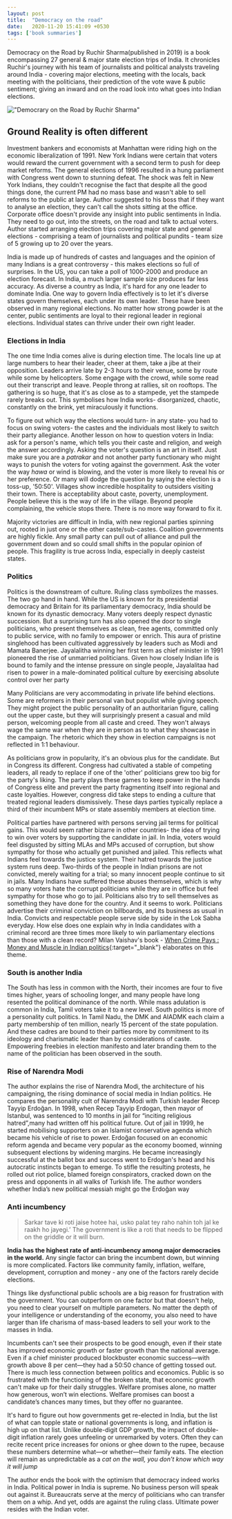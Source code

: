 ```yaml
---
layout: post
title:  "Democracy on the road"
date:   2020-11-20 15:41:09 +0530
tags: ['book summaries']
---
```


Democracy on the Road by Ruchir Sharma(published in 2019) is a book encompassing 27 general & major state election trips of India. It chronicles Ruchir's journey with his team of journalists and political analysts traveling around India - covering major elections, meeting with the locals, back meeting with the politicians, their prediction of the vote wave & public sentiment; giving an inward and on the road look into what goes into Indian elections.

!["Democrary on the Road by Ruchir Sharma"](./democracy.jpg)



## Ground Reality is often different


Investment bankers and economists at Manhattan were riding high on the economic liberalization of 1991. New York Indians were certain that voters would reward the current government with a second term to push for deep market reforms. The general elections of 1996 resulted in a hung parliament with Congress went down to stunning defeat. The shock was felt in New York Indians, they couldn't recognise the fact that despite all the good things done, the current PM had no mass base and wasn't able to sell reforms to the public at large. Author suggested to his boss that if they want to analyse an election, they can't call the shots sitting at the office. Corporate office doesn't provide any insight into public sentiments in India. They need to go out, into the streets, on the road and talk to actual voters. Author started arranging election trips covering major state and general elections - comprising a team of journalists and political pundits - team size of 5 growing up to 20 over the years.

India is made up of hundreds of castes and languages and the opinion of many Indians is a great controversy - this makes elections so full of surprises. In the US, you can take a poll of 1000-2000 and produce an election forecast. In India, a much larger sample size produces far less accuracy. As diverse a country as India, it's hard for any one leader to dominate India. One way to govern India effectively is to let it's diverse states govern themselves, each under its own leader. These have been observed in many regional elections. No matter how strong powder is at the center, public sentiments are loyal to their regional leader in regional elections. Individual states can thrive under their own right leader.

<h3 class="blog-heading">Elections in India</h3>

The one time India comes alive is during election time. The locals line up at large numbers to hear their leader, cheer at them, take a jibe at their opposition. Leaders arrive late by 2-3 hours to their venue, some by route while some by helicopters. Some engage with the crowd, while some read out their transcript and leave. People throng at rallies, sit on rooftops. The gathering is so huge, that it's as close as to a stampede, yet the stampede rarely breaks out. This symbolises how India works- disorganized, chaotic, constantly on the brink, yet miraculously it functions.

To figure out which way the elections would turn- in any state- you had to focus on swing voters- the castes and the individuals most likely to switch their party allegiance. Another lesson on how to question voters in India: ask for a person's name, which tells you their caste and religion, and weigh the answer accordingly. Asking the voter's question is an art in itself. Just make sure you are a *patrakar* and not another party functionary who might ways to punish the voters for voting against the government. Ask the voter the way *hawa* or wind is blowing, and the voter is more likely to reveal his or her preference. Or many will dodge the question by saying the election is a toss-up, '50:50'. Villages show incredible hospitality to outsiders visiting their town. There is acceptability about caste, poverty, unemployment. People believe this is the way of life in the village. Beyond people complaining, the vehicle stops there. There is no more way forward to fix it.

Majority victories are difficult in India, with new regional parties spinning out, rooted in just one or the other caste/sub-castes. Coalition governments are highly fickle. Any small party can pull out of alliance and pull the government down and so could small shifts in the popular opinion of people. This fragility is true across India, especially in deeply casteist states.



<h3 class="blog-heading">Politics</h3>

Politics is the downstream of culture. Ruling class symbolizes the masses. The two go hand in hand. While the US is known for its presidential democracy and Britain for its parliamentary democracy, India should be known for its dynastic democracy. Many voters deeply respect dynastic succession. But a surprising turn has also opened the door to single politicians, who present themselves as clean, free agents, committed only to public service, with no family to empower or enrich. This aura of pristine singlehood has been cultivated aggressively by leaders such as Modi and Mamata Banerjee. Jayalalitha winning her first term as chief minister in 1991 pioneered the rise of unmarried politicians. Given how closely Indian life is bound to family and the intense pressure on single people, Jayalalitaa had risen to power in a male-dominated political culture by exercising absolute control over her party

Many Politicians are very accommodating in private life behind elections. Some are reformers in their personal van but populist while giving speech. They might project the public personality of an authoritarian figure, calling out the upper caste, but they will surprisingly present a casual and mild person, welcoming people from all caste and creed. They won't always wage the same war when they are in person as to what they showcase in the campaign. The rhetoric which they show in election campaigns is not reflected in 1:1 behaviour.

As politicians grow in popularity, it's an obvious plus for the candidate. But in Congress its different. Congress had cultivated a stable of competing leaders, all ready to replace if one of the 'other' politicians grew too big for the party's liking. The party plays these games to keep power in the hands of Congress elite and prevent the party fragmenting itself into regional and caste loyalties. However, congress did take steps to ending a culture that treated regional leaders dismissively. These days parties typically replace a third of their incumbent MPs or state assembly members at election time.

Political parties have partnered with persons serving jail terms for political gains. This would seem rather bizarre in other countries- the idea of trying to win over voters by supporting the candidate in jail. In India, voters would feel disgusted by sitting MLAs and MPs accused of corruption, but show sympathy for those who actually get punished and jailed. This reflects what Indians feel towards the justice system. Their hatred towards the justice system runs deep. Two-thirds of the people in Indian prisons are not convicted, merely waiting for a trial; so many innocent people continue to sit in jails. Many Indians have suffered these abuses themselves, which is why so many voters hate the corrupt politicians while they are in office but feel sympathy for those who go to jail. Politicians also try to sell themselves as something they have done for the country. And it seems to work. Politicians advertise their criminal conviction on billboards, and its business as usual in India. Convicts and respectable people serve side by side in the Lok Sabha everyday. How else does one explain why in India candidates with a criminal record are three times more likely to win parliamentary elections than those with a clean record? Milan Vaishav's book - [When Crime Pays : Money and Muscle in Indian politics](https://carnegieendowment.org/2017/01/24/when-crime-pays-money-and-muscle-in-indian-politics-pub-66205){:target="_blank"} elaborates on this theme.


<h3 class="blog-heading">South is another India</h3>

The South has less in common with the North, their incomes are four to five times higher, years of schooling longer, and many people have long resented the political dominance of the north. While mass adulation is common in India, Tamil voters take it to a new level. South politics is more of a personality cult politics. In Tamil Nadu, the DMK and AIADMK each claim a party membership of ten million, nearly 15 percent of the state population. And these cadres are bound to their parties more by commitment to its ideology and charismatic leader than by considerations of caste. Empowering freebies in election manifesto and later branding them to the name of the politician has been observed in the south.

<h3 class="blog-heading">Rise of Narendra Modi</h3>

The author explains the rise of Narendra Modi, the architecture of his campaigning, the rising dominance of social media in Indian politics. He compares the personality cult of Narendra Modi with Turkish leader Recep Tayyip Erdoğan. In 1998, when Recep Tayyip Erdogan, then mayor of Istanbul, was sentenced to 10 months in jail for “inciting religious hatred”,many had written off his political future. Out of jail in 1999, he started mobilising supporters on an Islamist conservative agenda which became his vehicle of rise to power. Erdoğan focused on an economic reform agenda and became very popular as the economy boomed, winning subsequent elections by widening margins. He became increasingly successful at the ballot box and success went to Erdogan's head and his autocratic instincts began to emerge. To stifle the resulting protests, he rolled out riot police, blamed foreign conspirators, cracked down on the press and opponents in all walks of Turkish life. The author wonders whether India’s new political messiah might go the Erdoğan way

<h3 class="blog-heading">Anti incumbency</h3>

>Sarkar tave ki roti jaise hotee hai, usko palat tey raho nahin toh jal ke raakh ho jayegi.’ The government is like a roti that needs to be flipped on the griddle or it will burn.

**India has the highest rate of anti-incumbency among major democracies in the world.** Any single factor can bring the incumbent down, but winning is more complicated. Factors like community family, inflation, welfare, development, corruption and money - any one of the factors rarely decide elections.

Things like dysfunctional public schools are a big reason for frustration with the government. You can outperform on one factor but that doesn't help, you need to clear yourself on multiple parameters. No matter the depth of your intelligence or understanding of the economy, you also need to have larger than life charisma of mass-based leaders to sell your work to the masses in India.


Incumbents can't see their prospects to be good enough, even if their state has improved economic growth or faster growth than the national average. Even if a chief minister produced blockbuster economic success—with growth above 8 per cent—they had a 50:50 chance of getting tossed out. There is much less connection between politics and economics. Public is so frustrated with the functioning of the broken state, that economic growth can't make up for their daily struggles. Welfare promises alone, no matter how generous, won’t win elections. Welfare promises can boost a candidate’s chances many times, but they offer no guarantee.

It's hard to figure out how governments get re-elected in India, but the list of what can topple state or national governments is long, and inflation is high up on that list. Unlike double-digit GDP growth, the impact of double-digit inflation rarely goes unfeeling or unremarked by voters. Often they can recite recent price increases for onions or ghee down to the rupee, because these numbers determine what—or whether—their family eats. The election will remain as unpredictable as a *cat on the wall, you don’t know which way it will jump*

The author ends the book with the optimism that democracy indeed works in India. Political power in India is supreme. No business person will speak out against it. Bureaucrats serve at the mercy of politicians who can transfer them on a whip. And yet, odds are against the ruling class. Ultimate power resides with the Indian voter.